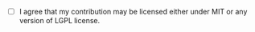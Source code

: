 - [ ] I agree that my contribution may be licensed either under MIT or any version of LGPL license.
